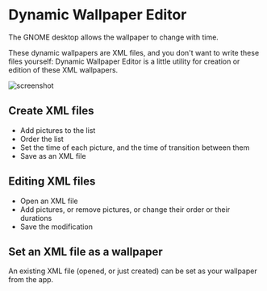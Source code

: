 # Dynamic Wallpaper Editor

The GNOME desktop allows the wallpaper to change with time.

These dynamic wallpapers are XML files, and you don't want to write these files yourself: Dynamic Wallpaper Editor is a little utility for creation or edition of these XML wallpapers.

![screenshot](https://i.imgur.com/0mQJWnG.png)

## Create XML files

- Add pictures to the list
- Order the list
- Set the time of each picture, and the time of transition between them
- Save as an XML file

## Editing XML files

- Open an XML file
- Add pictures, or remove pictures, or change their order or their durations
- Save the modification

## Set an XML file as a wallpaper

An existing XML file (opened, or just created) can be set as your wallpaper from the app.

<!-- TODO:

mieux détecter les modifications

erreur si invalide

draggable

meilleure icône

la preview des xml ?

-->
